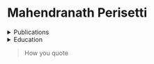 # Mahendranath Perisetti




<details>
   <summary>Publications</summary>
      1. Cahn-Hilliard 
   
      2. Navier-Stokes
</details>

<details>
   <summary>Education</summary>
      This is fun. 
</details>

> How you quote
